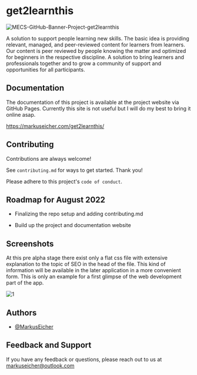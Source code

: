 
# get2learnthis

![MECS-GitHub-Banner-Project-get2learnthis](https://user-images.githubusercontent.com/83175378/204790466-2d744943-1fcc-4068-ab04-17e40836f6c2.png)


A solution to support people learning new skills. The basic idea is providing relevant, managed, and peer-reviewed content for learners from learners. Our content is peer reviewed by people knowing the matter and optimized for beginners in the respective discipline. A solution to bring learners and professionals together and to grow a community of support and opportunities for all participants.



## Documentation

The documentation of this project is available at the project website via GitHub Pages. Currently this site is not useful but I will do my best to bring it online asap.

https://markuseicher.com/get2learnthis/



## Contributing

Contributions are always welcome!

See `contributing.md` for ways to get started. Thank you!

Please adhere to this project's `code of conduct`.



## Roadmap for August 2022

- Finalizing the repo setup and adding contributing.md

- Build up the project and documentation website



## Screenshots

At this pre alpha stage there exist only a flat css file with extensive explanation to the topic of SEO in the head of the file. This kind of information will be available in the later application in a more convenient form. This is only an example for a first glimpse of the web development part of the app.

![1](https://user-images.githubusercontent.com/83175378/186280266-91ffa71d-df80-481f-9169-bee315b9e2d0.PNG)



## Authors

- [@MarkusEicher](https://www.github.com/MarkusEicher)



## Feedback and Support

If you have any feedback or questions, please reach out to us at markuseicher@outlook.com


